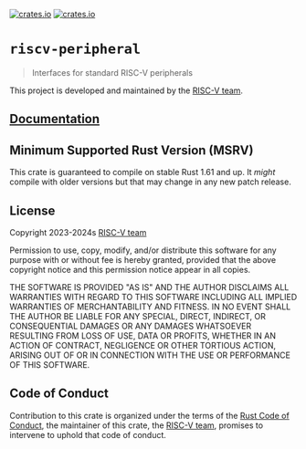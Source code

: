 [![crates.io](https://img.shields.io/crates/d/riscv-peripheral.svg)](https://crates.io/crates/riscv-peripheral)
[![crates.io](https://img.shields.io/crates/v/riscv-peripheral.svg)](https://crates.io/crates/riscv-peripheral)

# `riscv-peripheral`

> Interfaces for standard RISC-V peripherals

This project is developed and maintained by the [RISC-V team][team].

## [Documentation](https://docs.rs/crate/riscv-peripheral)

## Minimum Supported Rust Version (MSRV)

This crate is guaranteed to compile on stable Rust 1.61 and up. It *might*
compile with older versions but that may change in any new patch release.

## License

Copyright 2023-2024s [RISC-V team][team]

Permission to use, copy, modify, and/or distribute this software for any purpose
with or without fee is hereby granted, provided that the above copyright notice
and this permission notice appear in all copies.

THE SOFTWARE IS PROVIDED "AS IS" AND THE AUTHOR DISCLAIMS ALL WARRANTIES WITH
REGARD TO THIS SOFTWARE INCLUDING ALL IMPLIED WARRANTIES OF MERCHANTABILITY AND
FITNESS. IN NO EVENT SHALL THE AUTHOR BE LIABLE FOR ANY SPECIAL, DIRECT,
INDIRECT, OR CONSEQUENTIAL DAMAGES OR ANY DAMAGES WHATSOEVER RESULTING FROM LOSS
OF USE, DATA OR PROFITS, WHETHER IN AN ACTION OF CONTRACT, NEGLIGENCE OR OTHER
TORTIOUS ACTION, ARISING OUT OF OR IN CONNECTION WITH THE USE OR PERFORMANCE OF
THIS SOFTWARE.

## Code of Conduct

Contribution to this crate is organized under the terms of the [Rust Code of
Conduct][CoC], the maintainer of this crate, the [RISC-V team][team], promises
to intervene to uphold that code of conduct.

[CoC]: CODE_OF_CONDUCT.md
[team]: https://github.com/rust-embedded/wg#the-risc-v-team
